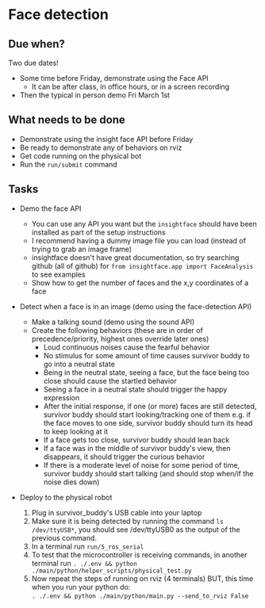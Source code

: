 # Face detection

## Due when?

Two due dates!
- Some time before Friday, demonstrate using the Face API
    - It can be after class, in office hours, or in a screen recording 
- Then the typical in person demo Fri March 1st

## What needs to be done

- Demonstrate using the insight face API before Friday
- Be ready to demonstrate any of behaviors on rviz
- Get code running on the physical bot
- Run the `run/submit` command

## Tasks

- Demo the face API
    - You can use any API you want but the `insightface` should have been installed as part of the setup instructions
    - I recommend having a dummy image file you can load (instead of trying to grab an image frame)
    - insightface doesn't have great documentation, so try searching github (all of github) for `from insightface.app import FaceAnalysis` to see examples
    - Show how to get the number of faces and the x,y coordinates of a face

- Detect when a face is in an image (demo using the face-detection API)
    - Make a talking sound (demo using the sound API)
    - Create the following behaviors (these are in order of precedence/priority, highest ones override later ones)
        - Loud continuous noises cause the fearful behavior
        - No stimulus for some amount of time causes survivor buddy to go into a neutral state
        - Being in the neutral state, seeing a face, but the face being too close should cause the startled behavior
        - Seeing a face in a neutral state should trigger the happy expression
        - After the initial response, if one (or more) faces are still detected, survivor buddy should start looking/tracking one of them
          e.g. if the face moves to one side, survivor buddy should turn its head to keep looking at it
        - If a face gets too close, survivor buddy should lean back
        - If a face was in the middle of survivor buddy's view, then disappears, it should trigger the curious behavior
        - If there is a moderate level of noise for some period of time, survivor buddy should start talking (and should stop when/if the noise dies down)

- Deploy to the physical robot
    1. Plug in survivor_buddy's USB cable into your laptop
    2. Make sure it is being detected by running the command `ls /dev/ttyUSB*`, you should see /dev/ttyUSB0 as the output of the previous command.
    3. In a terminal run `run/5_ros_serial`
    4. To test that the microcontroller is receiving commands, in another terminal run `. ./.env && python ./main/python/helper_scripts/physical_test.py`
    5. Now repeat the steps of running on rviz (4 terminals) BUT, this time when you run your python do:<br>`. ./.env && python ./main/python/main.py --send_to_rviz False`